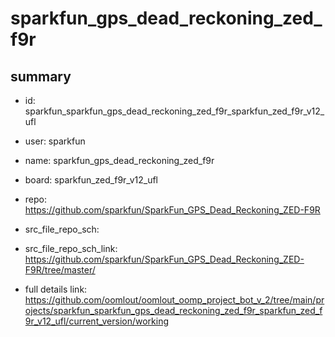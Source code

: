 # sparkfun_gps_dead_reckoning_zed_f9r
 
## summary 
* id: sparkfun_sparkfun_gps_dead_reckoning_zed_f9r_sparkfun_zed_f9r_v12_ufl
* user: sparkfun
* name: sparkfun_gps_dead_reckoning_zed_f9r
* board: sparkfun_zed_f9r_v12_ufl
* repo: https://github.com/sparkfun/SparkFun_GPS_Dead_Reckoning_ZED-F9R



* src_file_repo_sch: 
* src_file_repo_sch_link: https://github.com/sparkfun/SparkFun_GPS_Dead_Reckoning_ZED-F9R/tree/master/
* full details link: https://github.com/oomlout/oomlout_oomp_project_bot_v_2/tree/main/projects/sparkfun_sparkfun_gps_dead_reckoning_zed_f9r_sparkfun_zed_f9r_v12_ufl/current_version/working  







